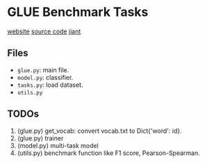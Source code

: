 # GLUE Benchmark Tasks

[website](https://gluebenchmark.com/tasks)
[source code](https://github.com/nyu-mll/GLUE-baselines/tree/master)
[jiant](https://github.com/nyu-mll/jiant)

## Files

* `glue.py`: main file.
* `model.py`: classifier.
* `tasks.py`: load dataset.
* `utils.py`

## TODOs

1. (glue.py) get_vocab: convert vocab.txt to Dict{'word': id}.
1. (glue.py) trainer
1. (model.py) multi-task model
1. (utils.py) benchmark function like F1 score, Pearson-Spearman.
